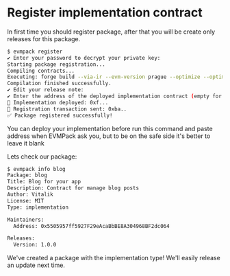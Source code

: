 # Register implementation contract 

In first time you should register package, after that you will be create only releases for this package.

```bash
$ evmpack register
✔ Enter your password to decrypt your private key:
Starting package registration...
Compiling contracts...
Executing: forge build --via-ir --evm-version prague --optimize --optimizer-runs 200 --no-metadata --use 0.8.28 -C ./ -o ./artifacts --root ./ --skip node_modules/* -q --remappings  @evmpack=/home/darkrain/.evmpack/packages
Compilation finished successfully.
✔ Edit your release note:
✔ Enter the address of the deployed implementation contract (empty for deploy now):
🔗 Implementation deployed: 0xf... 
📝 Registration transaction sent: 0xba..
✅ Package registered successfully!

```

You can deploy your implementation before run this command and paste address when EVMPack ask you, but to be on the safe side it's better to leave it blank

Lets check our package:

```bash
$ evmpack info blog
Package: blog
Title: Blog for your app
Description: Contract for manage blog posts
Author: Vitalik
License: MIT
Type: implementation

Maintainers:
  Address: 0x5505957ff5927F29eAcaBbBE8A304968BF2dc064

Releases:
  Version: 1.0.0

```

We've created a package with the implementation type! We'll easily release an update next time.
